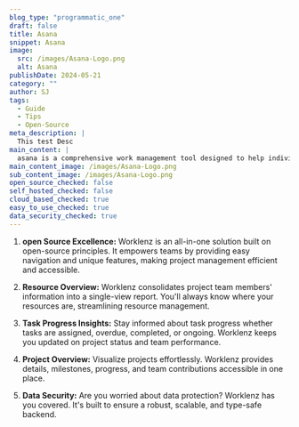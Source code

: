 ```yaml
---
blog_type: "programmatic_one"
draft: false
title: Asana
snippet: Asana
image:
  src: /images/Asana-Logo.png
  alt: Asana
publishDate: 2024-05-21
category: ""
author: SJ
tags:
  - Guide
  - Tips
  - Open-Source
meta_description: |
  This test Desc
main_content: |
  asana is a comprehensive work management tool designed to help individuals and teams keep track of tasks, delegate responsibilities, monitor progress, and communicate in real time. By providing a centralized platform for collaboration, Asana helps teams stay organized and focused, ensuring that projects are completed on time.
main_content_image: /images/Asana-Logo.png
sub_content_image: /images/Asana-Logo.png
open_source_checked: false
self_hosted_checked: false
cloud_based_checked: true
easy_to_use_checked: true
data_security_checked: true
---
```


1.  **open Source Excellence:** Worklenz is an all-in-one solution built on open-source principles. It empowers teams by providing easy navigation and unique features, making project management efficient and accessible.

2.  **Resource Overview:** Worklenz consolidates project team members' information into a single-view report. You'll always know where your resources are, streamlining resource management.

3.  **Task Progress Insights:** Stay informed about task progress whether tasks are assigned, overdue, completed, or ongoing. Worklenz keeps you updated on project status and team performance.

4.  **Project Overview:** Visualize projects effortlessly. Worklenz provides details, milestones, progress, and team contributions accessible in one place.

5.  **Data Security:** Are you worried about data protection? Worklenz has you covered. It's built to ensure a robust, scalable, and type-safe backend.
